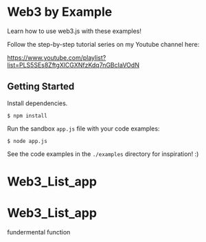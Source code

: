 # Web3 by Example

Learn how to use web3.js with these examples!

Follow the step-by-step tutorial series on my Youtube channel here:

https://www.youtube.com/playlist?list=PLS5SEs8ZftgXlCGXNfzKdq7nGBcIaVOdN

## Getting Started
Install dependencies.

`$ npm install`

Run the sandbox `app.js` file with your code examples:

`$ node app.js`

See the code examples in the `./examples` directory for inspiration! :)
# Web3_List_app
# Web3_List_app
fundermental function 


